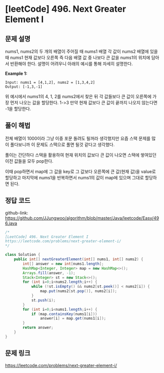 
# [leetCode] 496. Next Greater Element I

## 문제 설명

nums1, nums2의 두 개의 배열이 주어질 때 nums1 배열 각 값이 nums2 배열에 있을 때 nums1 현재 값보다 오른쪽 즉 다음 배열 값 중 나보다 큰 값을 nums1의 위치에 담아서 반환해야 한다.
설명이 어려우니 아래의 예시를 통해 자세히 설명한다.

**Example 1:**
```
Input: nums1 = [4,1,2], nums2 = [1,3,4,2]
Output: [-1,3,-1]
```

위 예시에서 nums1의 4, 1, 2를 nums2에서 찾은 뒤 각 값들보다 큰 값이 오른쪽에 가장 먼저 나오는 값을 할당한다. 1->3
만약 현재 값보다 큰 값이 끝까지 나오지 않는다면 -1을 할당한다.

## 풀이 해법

전체 배열이 1000이라 그냥 이중 포문 돌려도 될꺼라 생각했지만 요즘 스택 문제를 많이 풀다보니까 이 문제도 스택으로 풀면 될것 같다고 생각했다.

풀이는 간단하다 스택을 활용하여 현재 위치의 값보다 큰 값이 나오면 스택에 쌓여있던 이전 값들을 모두 pop한다.

이때 pop하면서 map에 그 값을 key로 그 값보다 오른쪽에 큰 값(현재 값)을 value로 할당하고 마지막에 nums1을 반복하면서 nums1의 값이 map에 있으며 그대로 할당하면 된다.


## 정답 코드

github-link: https://github.com/JJungwoo/algorithm/blob/master/Java/leetcode/Easy/496.java

```java
/*
[LeetCode] 496. Next Greater Element I
https://leetcode.com/problems/next-greater-element-i/
*/

class Solution {
    public int[] nextGreaterElement(int[] nums1, int[] nums2) {
        int[] answer = new int[nums1.length];
        HashMap<Integer, Integer> map = new HashMap<>();
        Arrays.fill(answer, -1);
        Stack<Integer> st = new Stack<>();
        for (int i=0;i<nums2.length;i++) {
            while (!st.isEmpty() && nums2[st.peek()] < nums2[i]) {
                map.put(nums2[st.pop()], nums2[i]); 
            }
            st.push(i);
        }
        for (int i=0;i<nums1.length;i++) {
            if (map.containsKey(nums1[i]))
                answer[i] = map.get(nums1[i]);
        }
        return answer;
    }
}
```

## 문제 링크

https://leetcode.com/problems/next-greater-element-i/
